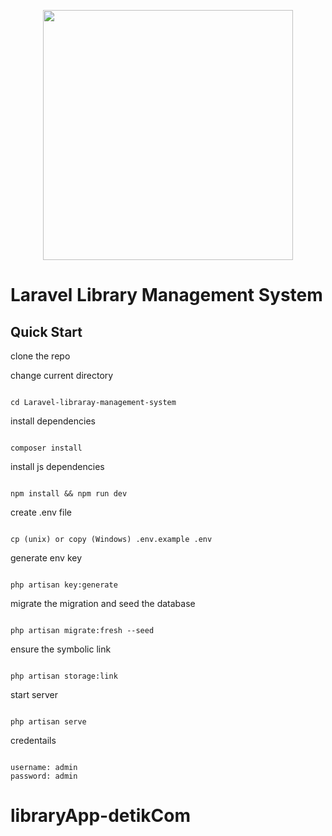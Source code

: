 <p align="center"><a href="https://laravel.com" target="_blank"><img src="https://raw.githubusercontent.com/laravel/art/master/logo-lockup/5%20SVG/2%20CMYK/1%20Full%20Color/laravel-logolockup-cmyk-red.svg" width="400"></a></p>

# Laravel Library Management System

## Quick Start

clone the repo

change current directory

```

cd Laravel-libraray-management-system

```

install dependencies

```

composer install

```

install js dependencies

```

npm install && npm run dev

```

create .env file

```

cp (unix) or copy (Windows) .env.example .env

```

generate env key

```

php artisan key:generate

```

migrate the migration and seed the database

```

php artisan migrate:fresh --seed

```

ensure the symbolic link

```

php artisan storage:link

```

start server

```

php artisan serve

```

credentails

```

username: admin
password: admin

```

# libraryApp-detikCom

```

```

```

```
